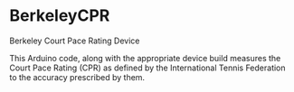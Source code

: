 BerkeleyCPR
===========

Berkeley Court Pace Rating Device

This Arduino code, along with the appropriate device build measures 
the Court Pace Rating (CPR) as defined by the International Tennis
Federation to the accuracy prescribed by them.
